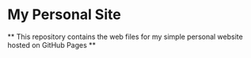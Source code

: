 # My Personal Site
** This repository contains the web files for my simple personal website hosted on GitHub Pages **
